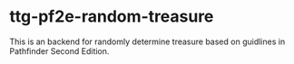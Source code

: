 # ttg-pf2e-random-treasure

This is an backend for randomly determine treasure based on guidlines in Pathfinder Second Edition.
